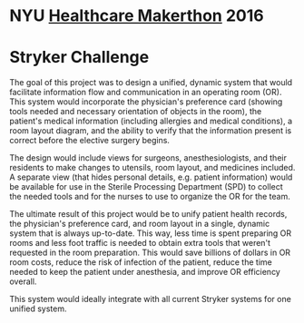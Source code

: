 # NYU [Healthcare Makerthon](http://www.nyuhealthcaremakerthon.com/) 2016
# Stryker Challenge

The goal of this project was to design a unified, dynamic system
that would facilitate information flow and communication in an
operating room (OR). This system would incorporate the physician's
preference card (showing tools needed and necessary orientation of
objects in the room), the patient's medical information (including
allergies and medical conditions), a room layout diagram, and the
ability to verify that the information present is correct before
the elective surgery begins.

The design would include views for surgeons, anesthesiologists, and
their residents to make changes to utensils, room layout, and 
medicines included. A separate view (that hides personal details,
e.g. patient information) would be available for use in the Sterile
Processing Department (SPD) to collect the needed tools and for
the nurses to use to organize the OR for the team.

The ultimate result of this project would be to unify patient health
records, the physician's preference card, and room layout in a 
single, dynamic system that is always up-to-date. This way, less time
is spent preparing OR rooms and less foot traffic is needed to obtain
extra tools that weren't requested in the room preparation. This would
save billions of dollars in OR room costs, reduce the risk of infection
of the patient, reduce the time needed to keep the patient under
anesthesia, and improve OR efficiency overall.

This system would ideally integrate with all current Stryker systems
for one unified system.
